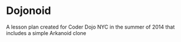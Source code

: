 Dojonoid
========

A lesson plan created for Coder Dojo NYC in the summer of 2014 that includes a simple Arkanoid clone

